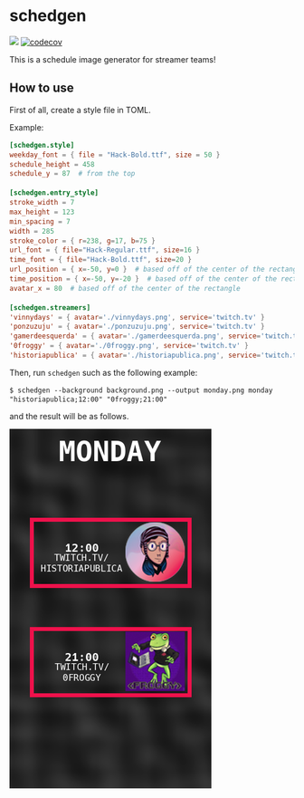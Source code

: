 schedgen
========

![](https://github.com/tarcisioe/schedgen/workflows/CI/badge.svg)
[![codecov](https://codecov.io/gh/tarcisioe/schedgen/branch/master/graph/badge.svg)](https://codecov.io/gh/tarcisioe/schedgen)

This is a schedule image generator for streamer teams!

How to use
----------

First of all, create a style file in TOML.

Example:

```toml
[schedgen.style]
weekday_font = { file = "Hack-Bold.ttf", size = 50 }
schedule_height = 458
schedule_y = 87  # from the top

[schedgen.entry_style]
stroke_width = 7
max_height = 123
min_spacing = 7
width = 285
stroke_color = { r=238, g=17, b=75 }
url_font = { file="Hack-Regular.ttf", size=16 }
time_font = { file="Hack-Bold.ttf", size=20 }
url_position = { x=-50, y=0 }  # based off of the center of the rectangle
time_position = { x=-50, y=-20 }  # based off of the center of the rectangle
avatar_x = 80  # based off of the center of the rectangle

[schedgen.streamers]
'vinnydays' = { avatar='./vinnydays.png', service='twitch.tv' }
'ponzuzuju' = { avatar='./ponzuzuju.png', service='twitch.tv' }
'gamerdeesquerda' = { avatar='./gamerdeesquerda.png', service='twitch.tv' }
'0froggy' = { avatar='./0froggy.png', service='twitch.tv' }
'historiapublica' = { avatar='./historiapublica.png', service='twitch.tv' }
```

Then, run `schedgen` such as the following example:


```
$ schedgen --background background.png --output monday.png monday "historiapublica;12:00" "0froggy;21:00"
```

and the result will be as follows.

![](./example.png)
